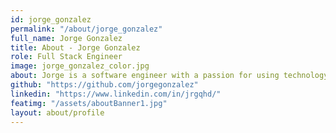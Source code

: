 ```yaml
---
id: jorge_gonzalez
permalink: "/about/jorge_gonzalez"
full_name: Jorge Gonzalez
title: About - Jorge Gonzalez
role: Full Stack Engineer
image: jorge_gonzalez_color.jpg
about: Jorge is a software engineer with a passion for using technology to solve real world problems. He has a background in full-stack web development and holds a degree in Computer Science. Outside of work, Jorge enjoys running, video games, reading, and writing stories for his Dungeons & Dragons campaigns.
github: "https://github.com/jorgegonzalez"
linkedin: "https://www.linkedin.com/in/jrgqhd/"
featimg: "/assets/aboutBanner1.jpg"
layout: about/profile
---
```

